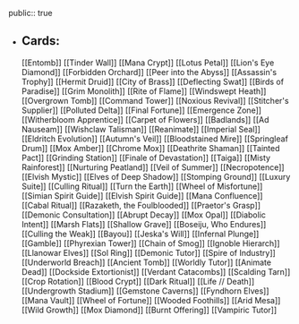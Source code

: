 public:: true
- ## Cards:
	[[Entomb]]
	[[Tinder Wall]]
	[[Mana Crypt]]
	[[Lotus Petal]]
	[[Lion's Eye Diamond]]
	[[Forbidden Orchard]]
	[[Peer into the Abyss]]
	[[Assassin's Trophy]]
	[[Hermit Druid]]
	[[City of Brass]]
	[[Deflecting Swat]]
	[[Birds of Paradise]]
	[[Grim Monolith]]
	[[Rite of Flame]]
	[[Windswept Heath]]
	[[Overgrown Tomb]]
	[[Command Tower]]
	[[Noxious Revival]]
	[[Stitcher's Supplier]]
	[[Polluted Delta]]
	[[Final Fortune]]
	[[Emergence Zone]]
	[[Witherbloom Apprentice]]
	[[Carpet of Flowers]]
	[[Badlands]]
	[[Ad Nauseam]]
	[[Wishclaw Talisman]]
	[[Reanimate]]
	[[Imperial Seal]]
	[[Eldritch Evolution]]
	[[Autumn's Veil]]
	[[Bloodstained Mire]]
	[[Springleaf Drum]]
	[[Mox Amber]]
	[[Chrome Mox]]
	[[Deathrite Shaman]]
	[[Tainted Pact]]
	[[Grinding Station]]
	[[Finale of Devastation]]
	[[Taiga]]
	[[Misty Rainforest]]
	[[Nurturing Peatland]]
	[[Veil of Summer]]
	[[Necropotence]]
	[[Elvish Mystic]]
	[[Elves of Deep Shadow]]
	[[Stomping Ground]]
	[[Luxury Suite]]
	[[Culling Ritual]]
	[[Turn the Earth]]
	[[Wheel of Misfortune]]
	[[Simian Spirit Guide]]
	[[Elvish Spirit Guide]]
	[[Mana Confluence]]
	[[Cabal Ritual]]
	[[Razaketh, the Foulblooded]]
	[[Praetor's Grasp]]
	[[Demonic Consultation]]
	[[Abrupt Decay]]
	[[Mox Opal]]
	[[Diabolic Intent]]
	[[Marsh Flats]]
	[[Shallow Grave]]
	[[Boseiju, Who Endures]]
	[[Culling the Weak]]
	[[Bayou]]
	[[Jeska's Will]]
	[[Infernal Plunge]]
	[[Gamble]]
	[[Phyrexian Tower]]
	[[Chain of Smog]]
	[[Ignoble Hierarch]]
	[[Llanowar Elves]]
	[[Sol Ring]]
	[[Demonic Tutor]]
	[[Spire of Industry]]
	[[Underworld Breach]]
	[[Ancient Tomb]]
	[[Worldly Tutor]]
	[[Animate Dead]]
	[[Dockside Extortionist]]
	[[Verdant Catacombs]]
	[[Scalding Tarn]]
	[[Crop Rotation]]
	[[Blood Crypt]]
	[[Dark Ritual]]
	[[Life // Death]]
	[[Undergrowth Stadium]]
	[[Gemstone Caverns]]
	[[Fyndhorn Elves]]
	[[Mana Vault]]
	[[Wheel of Fortune]]
	[[Wooded Foothills]]
	[[Arid Mesa]]
	[[Wild Growth]]
	[[Mox Diamond]]
	[[Burnt Offering]]
	[[Vampiric Tutor]]
